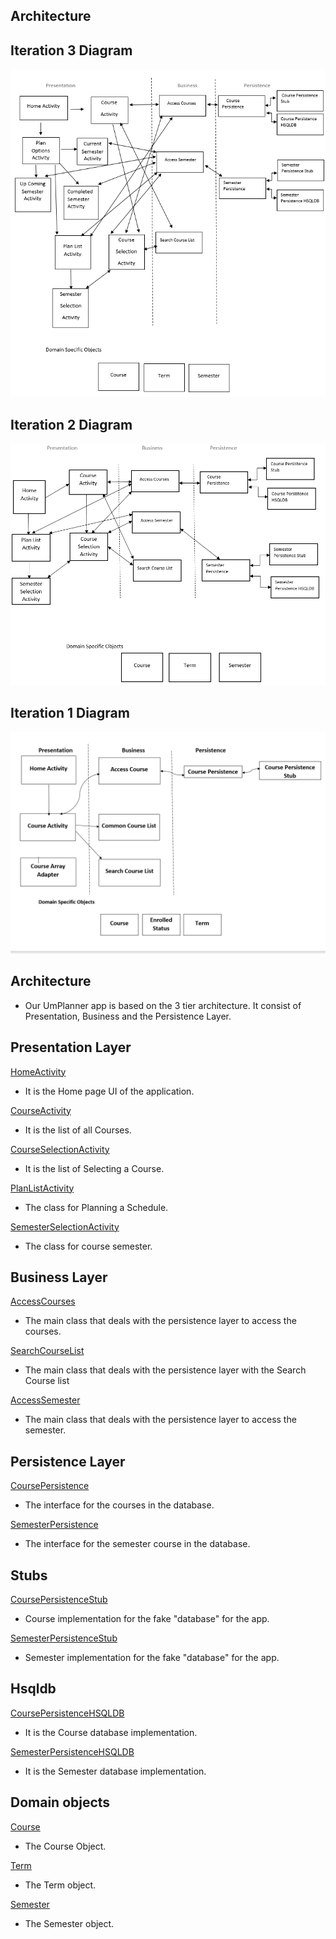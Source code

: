 ##  Architecture 

## Iteration 3 Diagram
![Diagram](./Iteration3Diagram.PNG)
## Iteration 2 Diagram
![Diagram](./Iteration2Diagram.PNG) 

## Iteration 1 Diagram
![Diagram](./Architecture.PNG) 

## Architecture

* Our UmPlanner app is based on the 3 tier architecture. It consist of Presentation, Business and the Persistence Layer.



## Presentation Layer
[HomeActivity](https://code.cs.umanitoba.ca/3350-winter-2021-a02/group-10/umplanner-comp3350-a02-group10/-/tree/master/app/src/main/java/com/cth/myapplication/presentation/HomeActivity.java)

* It is the Home page UI of the application.

[CourseActivity](https://code.cs.umanitoba.ca/3350-winter-2021-a02/group-10/umplanner-comp3350-a02-group10/-/tree/master/app/src/main/java/com/cth/myapplication/presentation/CourseActivity.java)

* It is the list of all Courses.

[CourseSelectionActivity](https://code.cs.umanitoba.ca/3350-winter-2021-a02/group-10/umplanner-comp3350-a02-group10/-/tree/master/app/src/main/java/com/cth/myapplication/presentation/CourseSelectionActivity.java)

* It is the list of Selecting a Course.

[PlanListActivity](https://code.cs.umanitoba.ca/3350-winter-2021-a02/group-10/umplanner-comp3350-a02-group10/-/tree/master/app/src/main/java/com/cth/myapplication/presentation/PlanListActivity.java)

* The class for Planning a Schedule.

[SemesterSelectionActivity](https://code.cs.umanitoba.ca/3350-winter-2021-a02/group-10/umplanner-comp3350-a02-group10/-/tree/master/app/src/main/java/com/cth/myapplication/presentation/SemesterSelectionActivity.java)

* The class for course semester.



## Business Layer
[AccessCourses](https://code.cs.umanitoba.ca/3350-winter-2021-a02/group-10/umplanner-comp3350-a02-group10/-/tree/master/app/src/main/java/com/cth/myapplication/business/AccessCourses.java)

* The main class that deals with the persistence layer to access the courses.

[SearchCourseList](https://code.cs.umanitoba.ca/3350-winter-2021-a02/group-10/umplanner-comp3350-a02-group10/-/tree/master/app/src/main/java/com/cth/myapplication/business/SearchCourseList.java)

* The main class that deals with the persistence layer with  the Search Course list

[AccessSemester](https://code.cs.umanitoba.ca/3350-winter-2021-a02/group-10/umplanner-comp3350-a02-group10/-/tree/master/app/src/main/java/com/cth/myapplication/business/AccessSemester.java)

* The main class that deals with the persistence layer to access the semester.



## Persistence Layer
[CoursePersistence](https://code.cs.umanitoba.ca/3350-winter-2021-a02/group-10/umplanner-comp3350-a02-group10/-/tree/master/app/src/main/java/com/cth/myapplication/persistence/CoursePersistence.java)

* The interface for the courses in the database.

[SemesterPersistence](https://code.cs.umanitoba.ca/3350-winter-2021-a02/group-10/umplanner-comp3350-a02-group10/-/tree/master/app/src/main/java/com/cth/myapplication/persistence/SemesterPersistence.java)

* The interface for the semester course in the database.

## Stubs
[CoursePersistenceStub](https://code.cs.umanitoba.ca/3350-winter-2021-a02/group-10/umplanner-comp3350-a02-group10/-/tree/master/app/src/main/java/com/cth/myapplication/persistence/Stub/CoursePersistenceStub.java)

* Course implementation for the fake "database" for the app.

[SemesterPersistenceStub](https://code.cs.umanitoba.ca/3350-winter-2021-a02/group-10/umplanner-comp3350-a02-group10/-/tree/master/app/src/main/java/com/cth/myapplication/persistence/Stub/SemesterPersistenceStub.java)

* Semester implementation for the fake "database" for the app.

## Hsqldb
[CoursePersistenceHSQLDB](https://code.cs.umanitoba.ca/3350-winter-2021-a02/group-10/umplanner-comp3350-a02-group10/-/tree/master/app/src/main/java/com/cth/myapplication/persistence/hsqldb/CoursePersistenceHSQLDB.java)

* It is the Course database implementation.

[SemesterPersistenceHSQLDB](https://code.cs.umanitoba.ca/3350-winter-2021-a02/group-10/umplanner-comp3350-a02-group10/-/tree/master/app/src/main/java/com/cth/myapplication/persistence/hsqldb/SemesterPersistenceHSQLDB.java)

* It is the Semester database implementation.



## Domain objects
[Course](https://code.cs.umanitoba.ca/3350-winter-2021-a02/group-10/umplanner-comp3350-a02-group10/-/tree/master/app/src/main/java/com/cth/myapplication/objects/Course.java)

* The Course Object.

[Term](https://code.cs.umanitoba.ca/3350-winter-2021-a02/group-10/umplanner-comp3350-a02-group10/-/tree/master/app/src/main/java/com/cth/myapplication/objects/Term.java)

* The Term object.

[Semester](https://code.cs.umanitoba.ca/3350-winter-2021-a02/group-10/umplanner-comp3350-a02-group10/-/tree/master/app/src/main/java/com/cth/myapplication/objects/Semester.java)

* The Semester object.

